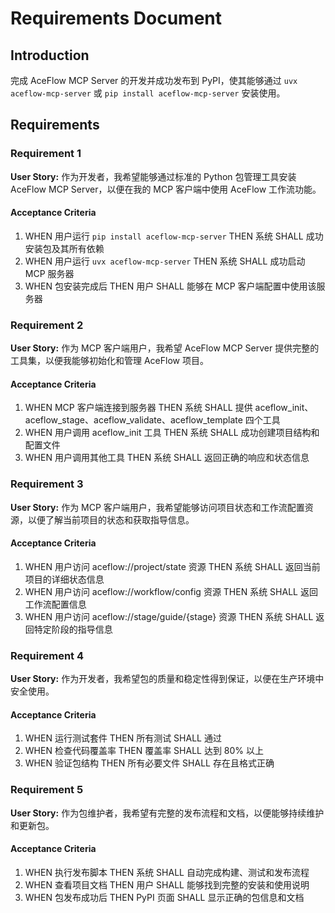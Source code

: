 # Requirements Document

## Introduction

完成 AceFlow MCP Server 的开发并成功发布到 PyPI，使其能够通过 `uvx aceflow-mcp-server` 或 `pip install aceflow-mcp-server` 安装使用。

## Requirements

### Requirement 1

**User Story:** 作为开发者，我希望能够通过标准的 Python 包管理工具安装 AceFlow MCP Server，以便在我的 MCP 客户端中使用 AceFlow 工作流功能。

#### Acceptance Criteria

1. WHEN 用户运行 `pip install aceflow-mcp-server` THEN 系统 SHALL 成功安装包及其所有依赖
2. WHEN 用户运行 `uvx aceflow-mcp-server` THEN 系统 SHALL 成功启动 MCP 服务器
3. WHEN 包安装完成后 THEN 用户 SHALL 能够在 MCP 客户端配置中使用该服务器

### Requirement 2

**User Story:** 作为 MCP 客户端用户，我希望 AceFlow MCP Server 提供完整的工具集，以便我能够初始化和管理 AceFlow 项目。

#### Acceptance Criteria

1. WHEN MCP 客户端连接到服务器 THEN 系统 SHALL 提供 aceflow_init、aceflow_stage、aceflow_validate、aceflow_template 四个工具
2. WHEN 用户调用 aceflow_init 工具 THEN 系统 SHALL 成功创建项目结构和配置文件
3. WHEN 用户调用其他工具 THEN 系统 SHALL 返回正确的响应和状态信息

### Requirement 3

**User Story:** 作为 MCP 客户端用户，我希望能够访问项目状态和工作流配置资源，以便了解当前项目的状态和获取指导信息。

#### Acceptance Criteria

1. WHEN 用户访问 aceflow://project/state 资源 THEN 系统 SHALL 返回当前项目的详细状态信息
2. WHEN 用户访问 aceflow://workflow/config 资源 THEN 系统 SHALL 返回工作流配置信息
3. WHEN 用户访问 aceflow://stage/guide/{stage} 资源 THEN 系统 SHALL 返回特定阶段的指导信息

### Requirement 4

**User Story:** 作为开发者，我希望包的质量和稳定性得到保证，以便在生产环境中安全使用。

#### Acceptance Criteria

1. WHEN 运行测试套件 THEN 所有测试 SHALL 通过
2. WHEN 检查代码覆盖率 THEN 覆盖率 SHALL 达到 80% 以上
3. WHEN 验证包结构 THEN 所有必要文件 SHALL 存在且格式正确

### Requirement 5

**User Story:** 作为包维护者，我希望有完整的发布流程和文档，以便能够持续维护和更新包。

#### Acceptance Criteria

1. WHEN 执行发布脚本 THEN 系统 SHALL 自动完成构建、测试和发布流程
2. WHEN 查看项目文档 THEN 用户 SHALL 能够找到完整的安装和使用说明
3. WHEN 包发布成功后 THEN PyPI 页面 SHALL 显示正确的包信息和文档